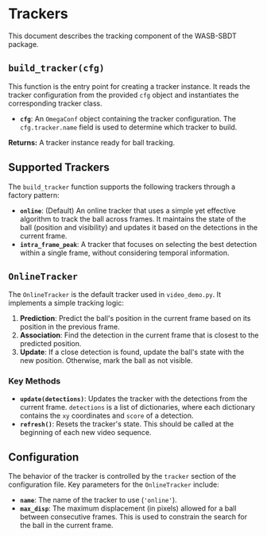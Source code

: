 
# Trackers

This document describes the tracking component of the WASB-SBDT package.

## `build_tracker(cfg)`

This function is the entry point for creating a tracker instance. It reads the tracker configuration from the provided `cfg` object and instantiates the corresponding tracker class.

-   **`cfg`**: An `OmegaConf` object containing the tracker configuration. The `cfg.tracker.name` field is used to determine which tracker to build.

**Returns:** A tracker instance ready for ball tracking.

## Supported Trackers

The `build_tracker` function supports the following trackers through a factory pattern:

-   **`online`**: (Default) An online tracker that uses a simple yet effective algorithm to track the ball across frames. It maintains the state of the ball (position and visibility) and updates it based on the detections in the current frame.
-   **`intra_frame_peak`**: A tracker that focuses on selecting the best detection within a single frame, without considering temporal information.

## `OnlineTracker`

The `OnlineTracker` is the default tracker used in `video_demo.py`. It implements a simple tracking logic:

1.  **Prediction**: Predict the ball's position in the current frame based on its position in the previous frame.
2.  **Association**: Find the detection in the current frame that is closest to the predicted position.
3.  **Update**: If a close detection is found, update the ball's state with the new position. Otherwise, mark the ball as not visible.

### Key Methods

-   **`update(detections)`**: Updates the tracker with the detections from the current frame. `detections` is a list of dictionaries, where each dictionary contains the `xy` coordinates and `score` of a detection.
-   **`refresh()`**: Resets the tracker's state. This should be called at the beginning of each new video sequence.

## Configuration

The behavior of the tracker is controlled by the `tracker` section of the configuration file. Key parameters for the `OnlineTracker` include:

-   **`name`**: The name of the tracker to use (`'online'`).
-   **`max_disp`**: The maximum displacement (in pixels) allowed for a ball between consecutive frames. This is used to constrain the search for the ball in the current frame.
